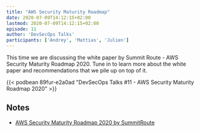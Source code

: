 ```yaml
---
title: "AWS Security Maturity Roadmap"
date: 2020-07-09T14:12:15+02:00
lastmod: 2020-07-09T14:12:15+02:00
episode: 11
author: 'DevSecOps Talks'
participants: ['Andrey', 'Mattias', 'Julien']
---
```


This time we are discussing the white paper by Summit Route - AWS Security Maturity Roadmap 2020.
Tune in to learn more about the white paper and recommendations that we pile up on top of it.

<!--more-->

<!-- Player -->

{{< podbean 89fur-e2a0ad "DevSecOps Talks #11 - AWS Security Maturity Roadmap 2020" >}}

## Notes

- [AWS Security Maturity Roadmap 2020 by SummitRoute](https://summitroute.com/blog/2020/05/21/aws_security_maturity_roadmap_2020)
